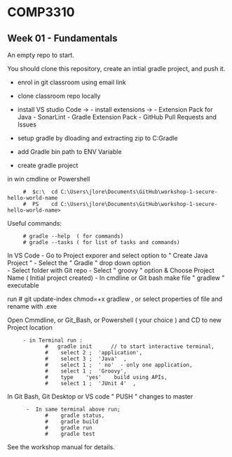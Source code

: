 # COMP3310 
## Week 01 - Fundamentals
An empty repo to start.

You should clone this repository, create an intial gradle project, and push it. 

- enrol in git classroom using email link
- clone classroom repo locally
- install VS studio Code
->  - install extensions
    ->   - Extension Pack for Java
         - SonarLint
         - Gradle Extension Pack
         - GitHub Pull Requests and Issues

- setup gradle by dloading and extracting zip to C:Gradle
- add Gradle bin path to ENV Variable
- create gradle project 

 in win cmdline or Powershell

         #  $c:\  cd C:\Users\jlore\Documents\GitHub\workshop-1-secure-hello-world-name
         #  PS    cd C:\Users\jlore\Documents\GitHub\workshop-1-secure-hello-world-name>

 Useful commands:

         # gradle --help  ( for commands)
         # gradle --tasks ( for list of tasks and commands)


  In VS Code
         -  Go to Project exporer and select option to " Create Java Project " 
         -  Select the " Gradle " drop down option   
         -  Select folder with Git repo
         -  Select " groovy " option & Choose Project Name ( Initial project created)
         -  In cmdline or Git bash make file    " gradlew "      executable

   run      #    git update-index chmod=+x gradlew   ,   or select properties of file and rename with .exe


   Open Cmmdline, or Git_Bash, or Powershell ( your choice )     and CD to new Project location                                
       
         - in Terminal run :
                #   gradle init      // to start interactive terminal,
                #    select 2 ;  'application',
                #    select 3 ;  'Java'  ,
                #    select 1 ;  ' no'  - only one application,
                #    select 1 ;  'Groovy',
                #    type    'yes'    build using APIs,
                #    select 1 ;  'JUnit 4'  ,

  In Git Bash, Git Desktop or VS code  " PUSH " changes to master 

          -  In same terminal above run;
                #    gradle status,
                #    gradle build 
                #    gradle run
                #    gradle test
             

See the workshop manual for details.
